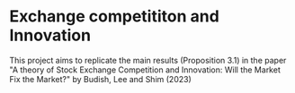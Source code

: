 # Exchange competititon and Innovation 
 This project aims to replicate the main results (Proposition 3.1) in the paper "A theory of Stock Exchange Competition and Innovation: Will the Market Fix the Market?" by Budish, Lee and Shim (2023)
